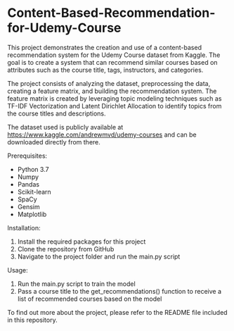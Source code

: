 # Content-Based-Recommendation-for-Udemy-Course
 This project demonstrates the creation and use of a content-based recommendation system for the Udemy Course dataset from Kaggle. 
 The goal is to create a system that can recommend similar courses based on attributes such as the course title, tags, instructors, and categories. 

The project consists of analyzing the dataset, preprocessing the data, creating a feature matrix, and building the recommendation system. 
The feature matrix is created by leveraging topic modeling techniques such as TF-IDF Vectorization and Latent Dirichlet Allocation to identify topics from the course titles and descriptions.


The dataset used is publicly available at https://www.kaggle.com/andrewmvd/udemy-courses and can be downloaded directly from there.

 Prerequisites:
- Python 3.7
- Numpy
- Pandas
- Scikit-learn
- SpaCy
- Gensim 
- Matplotlib

Installation:
1. Install the required packages for this project 
2. Clone the repository from GitHub 
3. Navigate to the project folder and run the main.py script 

Usage: 
1. Run the main.py script to train the model 
2. Pass a course title to the get_recommendations() function to receive a list of recommended courses based on the model 


To find out more about the project, please refer to the README file included in this repository.
